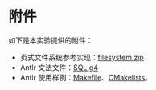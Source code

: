 # 附件

如下是本实验提供的附件：

- 页式文件系统参考实现：[filesystem.zip](https://github.com/thu-db/dbs-tutorial/releases/latest/download/filesystem.zip)
- Antlr 文法文件：[SQL.g4](https://github.com/thu-db/dbs-tutorial/releases/latest/download/SQL.g4)
- Antlr 使用样例：[Makefile](https://github.com/thu-db/dbs-tutorial/releases/latest/download/MakefileSample.zip)、[CMakelists](https://github.com/thu-db/dbs-tutorial/releases/latest/download/CMakeListsSample.zip)。
